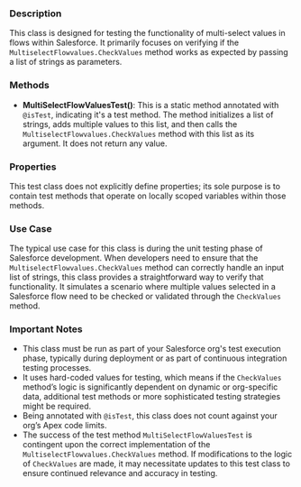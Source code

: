 ### Description
This class is designed for testing the functionality of multi-select values in flows within Salesforce. It primarily focuses on verifying if the `MultiselectFlowvalues.CheckValues` method works as expected by passing a list of strings as parameters.

### Methods
- **MultiSelectFlowValuesTest()**: This is a static method annotated with `@isTest`, indicating it's a test method. The method initializes a list of strings, adds multiple values to this list, and then calls the `MultiselectFlowvalues.CheckValues` method with this list as its argument. It does not return any value.

### Properties
This test class does not explicitly define properties; its sole purpose is to contain test methods that operate on locally scoped variables within those methods.

### Use Case
The typical use case for this class is during the unit testing phase of Salesforce development. When developers need to ensure that the `MultiselectFlowvalues.CheckValues` method can correctly handle an input list of strings, this class provides a straightforward way to verify that functionality. It simulates a scenario where multiple values selected in a Salesforce flow need to be checked or validated through the `CheckValues` method.

### Important Notes
- This class must be run as part of your Salesforce org's test execution phase, typically during deployment or as part of continuous integration testing processes.
- It uses hard-coded values for testing, which means if the `CheckValues` method’s logic is significantly dependent on dynamic or org-specific data, additional test methods or more sophisticated testing strategies might be required.
- Being annotated with `@isTest`, this class does not count against your org’s Apex code limits.
- The success of the test method `MultiSelectFlowValuesTest` is contingent upon the correct implementation of the `MultiselectFlowvalues.CheckValues` method. If modifications to the logic of `CheckValues` are made, it may necessitate updates to this test class to ensure continued relevance and accuracy in testing.